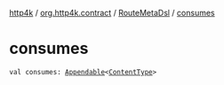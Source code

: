 [http4k](../../index.md) / [org.http4k.contract](../index.md) / [RouteMetaDsl](index.md) / [consumes](./consumes.md)

# consumes

`val consumes: `[`Appendable`](../../org.http4k.util/-appendable/index.md)`<`[`ContentType`](../../org.http4k.core/-content-type/index.md)`>`